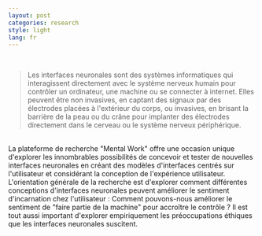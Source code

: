 ```yaml
---
layout: post
categories: research
style: light
lang: fr
---
```


<br>

> Les interfaces neuronales sont des systèmes informatiques qui interagissent directement avec le système nerveux humain pour contrôler un ordinateur, une machine ou se connecter à internet.
Elles peuvent être non invasives, en captant des signaux par des électrodes placées à l'extérieur du corps, ou invasives, en brisant la barrière de la peau ou du crâne pour implanter des électrodes directement dans le cerveau ou le système nerveux périphérique.

<br>
La plateforme de recherche "Mental Work" offre une occasion unique d'explorer les innombrables possibilités de concevoir et tester de nouvelles interfaces neuronales en créant des modèles d'interfaces centrés sur l'utilisateur et considérant la conception de l'expérience utilisateur. L'orientation générale de la recherche est d'explorer comment différentes conceptions d'interfaces neuronales peuvent améliorer le sentiment d'incarnation chez l'utilisateur : Comment pouvons-nous améliorer le sentiment de "faire partie de la machine" pour accroître le contrôle ? Il est tout aussi important d'explorer empiriquement les préoccupations éthiques que les interfaces neuronales suscitent.

